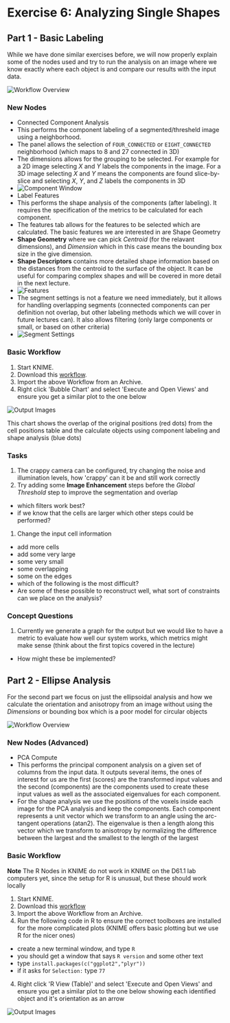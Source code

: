 # Exercise 6: Analyzing Single Shapes

## Part 1 - Basic Labeling

While we have done similar exercises before, we will now properly explain some of the nodes used and try to run the analysis on an image where we know exactly where each object is and compare our results with the input data.

![Workflow Overview](https://rawgithub.com/kmader/Quantitative-Big-Imaging-2015/master/Exercises/06-files/CellImage.svg)


### New Nodes
- Connected Component Analysis
 - This performs the component labeling of a segmented/thresheld image using a neighborhood. 
 - The panel allows the selection of ```FOUR_CONNECTED``` or ```EIGHT_CONNECTED``` neighborhood (which maps to 8 and 27 connected in 3D)
 - The dimensions allows for the grouping to be selected. For example for a 2D image selecting _X_ and _Y_ labels the components in the image. For a 3D image selecting _X_ and _Y_ means the components are found slice-by-slice and selecting _X_, _Y_, and _Z_ labels the components in 3D
 - ![Component Window](06-files/ConnectedComponents.png)
- Label Features
 - This performs the shape analysis of the components (after labeling). It requires the specification of the metrics to be calculated for each component.
 - The features tab allows for the features to be selected which are calculated. The basic features we are interested in are Shape Geometry 
 - __Shape Geometry__ where we can pick _Centroid_ (for the relavant dimensions), and _Dimension_ which in this case means the bounding box size in the give dimension.
 - __Shape Descriptors__ contains more detailed shape information based on the distances from the centroid to the surface of the object. It can be useful for comparing complex shapes and will be covered in more detail in the next lecture.
 - ![Features](06-files/LabelFeatures2.png)
 - The segment settings is not a feature we need immediately, but it allows for handling overlapping segments (connected components can per definition not overlap, but other labeling methods which we will cover in future lectures can). It also allows filtering (only large components or small, or based on other criteria)
 - ![Segment Settings](06-files/LabelFeatures1.png)

### Basic Workflow

1. Start KNIME.
2. Download this [workflow](06-files/KNIME_CellImage.zip?raw=true).
3. Import the above Workflow from an Archive.
4. Right click 'Bubble Chart' and select 'Execute and Open Views' and ensure you get a similar plot to the one below

![Output Images](06-files/CellImage_Plot.png)

This chart shows the overlap of the original positions (red dots) from the cell positions table and the calculate objects using component labeling and shape analysis (blue dots)

### Tasks
1. The crappy camera can be configured, try changing the noise and illumination levels, how 'crappy' can it be and still work correctly
1. Try adding some __Image Enhancement__ steps before the _Global Threshold_ step to improve the segmentation and overlap
 - which filters work best?
 - if we know that the cells are larger which other steps could be performed?
1. Change the input cell information 
 - add more cells
 - add some very large
 - some very small
 - some overlapping
 - some on the edges
 - which of the following is the most difficult?
 - Are some of these possible to reconstruct well, what sort of constraints can we place on the analysis?

### Concept Questions
1. Currently we generate a graph for the output but we would like to have a metric to evaluate how well our system works, which metrics might make sense (think about the first topics covered in the lecture)
 - How might these be implemented?

## Part 2 - Ellipse Analysis
For the second part we focus on just the ellipsoidal analysis and how we calculate the orientation and anisotropy from an image without using the _Dimensions_ or bounding box which is a poor model for circular objects


![Workflow Overview](https://rawgithub.com/kmader/Quantitative-Big-Imaging-2015/master/Exercises/06-files/EllipticalModel.svg)

### New Nodes (Advanced)
- PCA Compute
 - This performs the principal component analysis on a given set of columns from the input data. It outputs several items, the ones of interest for us are the first (scores) are the transformed input values and the second (components) are the components used to create these input values as well as the associated eigenvalues for each component.
 - For the shape analysis we use the positions of the voxels inside each image for the PCA analysis and keep the components. Each component represents a unit vector which we transform to an angle using the arc-tangent operations (atan2). The eigenvalue is then a length along this vector which we transform to anisotropy by normalizing the difference between the largest and the smallest to the length of the largest


### Basic Workflow

__Note__ The R Nodes in KNIME do not work in KNIME on the D61.1 lab computers yet, since the setup for R is unusual, but these should work locally

1. Start KNIME.
2. Download this [workflow](06-files/KNIME-EllipticalModel.zip?raw=true)
3. Import the above Workflow from an Archive.
4. Run the following code in R to ensure the correct toolboxes are installed for the more complicated plots (KNIME offers basic plotting but we use R for the nicer ones)
 - create a new terminal window, and type ```R```
 - you should get a window that says ```R version``` and some other text
 - type ```install.packages(c("ggplot2","plyr"))```
 - if it asks for ```Selection:``` type ```77```
4. Right click 'R View (Table)' and select 'Execute and Open Views' and ensure you get a similar plot to the one below showing each identified object and it's orientation as an arrow

![Output Images](06-files/EllipseAnalysis_Arrows.png)

